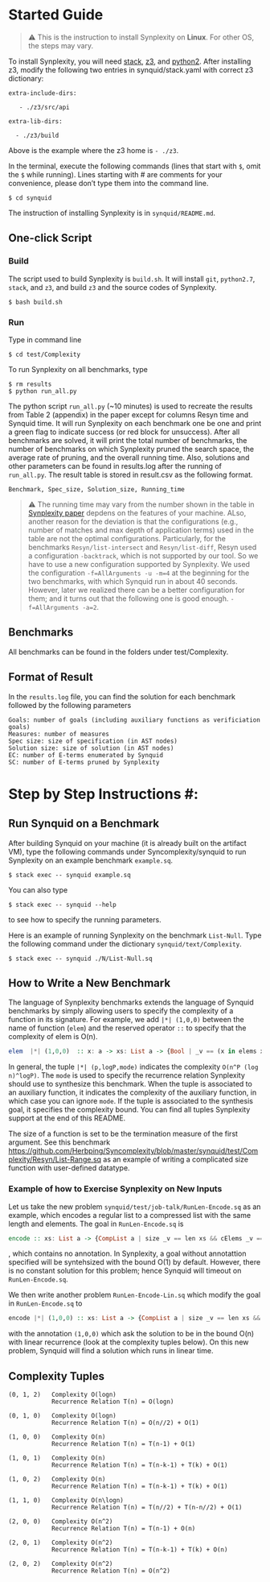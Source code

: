 # Started Guide #
> :warning: This is the instruction to install Synplexity on **Linux**. For other OS, the steps may vary.

To install Synplexity, you will need [stack](https://docs.haskellstack.org/en/stable/README/), [z3](https://github.com/Z3Prover/z3/releases/tag/z3-4.7.1), and [python2](https://www.python.org/download/releases/2.0/). After installing z3, modify the following two entries in synquid/stack.yaml with correct z3 dictionary:

```
extra-include-dirs:

   - ./z3/src/api
  
extra-lib-dirs:

  - ./z3/build  
```
Above is the example where the z3 home is ```- ./z3```.

In the terminal, execute the following commands (lines that start with `$`, omit the `$` while running). Lines starting with # are comments for your convenience, please don’t type them into the command line. 

```
$ cd synquid
```

The instruction of installing Synplexity is in ```synquid/README.md```.


## One-click Script ##

### Build ###
The script used to build Synplexity is ```build.sh```. It will install ```git```, ```python2.7```, ```stack```, and ```z3```, and build ```z3``` and the source codes of Synplexity. 
```
$ bash build.sh
```

### Run ###
Type in command line
```
$ cd test/Complexity
```
To run Synplexity on all benchmarks, type
```
$ rm results
$ python run_all.py
```
The python script ```run_all.py``` (~10 minutes) is used to recreate the results from Table 2 (appendix) in the paper except for columns Resyn time and Synquid time. It will run Synplexity on each benchmark one be one and print a green flag to indicate success (or red block for unsuccess). After all benchmarks are solved, it will print the total number of benchmarks, the number of benchmarks on which Synplexity pruned the search space, the average rate of pruning, and the overall running time. 
Also, solutions and other parameters can be found in results.log after the running of ```run_all.py```. 
The result table is stored in result.csv as the following format.
```
Benchmark, Spec_size, Solution_size, Running_time
```

> :warning: The running time may vary from the number shown in the table in [Synplexity paper](https://arxiv.org/abs/2103.04188) depdens on the features of your machine. ALso, another reason for the deviation is that the configurations (e.g., number of matches and max depth of application terms) used in the table are not the optimal configurations. 
Particularly, for the benchmarks ```Resyn/list-intersect``` and ```Resyn/list-diff```, Resyn used a configuration ```-backtrack```, which is not supported by our tool. So we have to use a new configuration supported by Synplexity. We used the configuration
```-f=AllArguments -u -m=4``` at the beginning for the two benchmarks, with which Synquid run in about 40 seconds. However, later we realized there can be a better configuration for them; and it turns out that the following one is good enough. 
```-f=AllArguments -a=2```.


## Benchmarks ##

All benchmarks can be found in the folders under test/Complexity.

## Format of Result ##

In the ```results.log``` file, you can find the solution for each benchmark followed by the following parameters
```
Goals: number of goals (including auxiliary functions as verificiation goals)
Measures: number of measures 
Spec size: size of specification (in AST nodes)
Solution size: size of solution (in AST nodes)
EC: number of E-terms enumerated by Synquid
SC: number of E-terms pruned by Synplexity
```


# Step by Step Instructions #:

## Run Synquid on a Benchmark ##

After building Synquid on your machine (it is already built on the artifact VM), type the following commands under Syncomplexity/synquid to run Synplexity on an example benchmark ```example.sq```.

```
$ stack exec -- synquid example.sq
```

You can also type 
```
$ stack exec -- synquid --help 
```
to see how to specify the running parameters.

Here is an example of running Synplexity on the benchmark ```List-Null```. Type the following command under the dictionary ```synquid/text/Complexity```.
```
$ stack exec -- synquid ./N/List-Null.sq 
```

## How to Write a New Benchmark ##

The language of Synplexity benchmarks extends the language of Synquid benchmarks by simply allowing users to specify the complexity of a function in its signature. For example, we add ```|*| (1,0,0)``` between the name of function (```elem```) and the reserved operator ```::``` to specify that the complexity of elem is O(n).
```haskell
elem  |*| (1,0,0)  :: x: a -> xs: List a -> {Bool | _v == (x in elems xs)}
```
In general, the tuple ```|*| (p,logP,mode)``` indicates the complexity ```O(n^P (log n)^logP)```. The ```mode``` is used to specify the recurrence relation Synplexity should use to synthesize this benchmark. When the tuple is associated to an auxiliary function, it indicates the complexity of the auxiliary function, in which case you can ignore ```mode```. If the tuple is associated to the synthesis goal, it specifies the complexity bound. You can find all tuples Synplexity support at the end of this README. 

The size of a function is set to be the termination measure of the first argument. See this benchmark https://github.com/Herbping/Syncomplexity/blob/master/synquid/test/Complexity/Resyn/List-Range.sq
as an example of writing a complicated size function with user-defined datatype.


### Example of how to Exercise Synplexity on New Inputs ###
Let us take the new problem ```synquid/test/job-talk/RunLen-Encode.sq``` as an example, which encodes a regular list to a compressed list with the same length and elements. The goal in ```RunLen-Encode.sq``` is 
```haskell
encode :: xs: List a -> {CompList a | size _v == len xs && cElems _v == elems xs} 
```
, which contains no annotation. In Synplexity, a goal without annotattion specified will be syntehsized with the bound O(1) by default. However, there is no constant solution for this problem; hence Synquid will timeout on ```RunLen-Encode.sq```.

We then write another problem ```RunLen-Encode-Lin.sq``` which modify the goal in ```RunLen-Encode.sq``` to 
```haskell
encode |*| (1,0,0) :: xs: List a -> {CompList a | size _v == len xs && cElems _v == elems xs} 
```
with the annotation ```(1,0,0)``` which ask the solution to be in the bound O(n) with linear recurrence (look at the complexity tuples below). On this new problem, Synquid will find a solution which runs in linear time.

## Complexity Tuples ##
```
(0, 1, 2)   Complexity O(logn) 
            Recurrence Relation T(n) = O(logn)

(0, 1, 0)   Complexity O(logn) 
            Recurrence Relation T(n) = O(n//2) + O(1)

(1, 0, 0)   Complexity O(n) 
            Recurrence Relation T(n) = T(n-1) + O(1)

(1, 0, 1)   Complexity O(n) 
            Recurrence Relation T(n) = T(n-k-1) + T(k) + O(1)

(1, 0, 2)   Complexity O(n) 
            Recurrence Relation T(n) = T(n-k-1) + T(k) + O(1)

(1, 1, 0)   Complexity O(n\logn) 
            Recurrence Relation T(n) = T(n//2) + T(n-n//2) + O(1)

(2, 0, 0)   Complexity O(n^2) 
            Recurrence Relation T(n) = T(n-1) + O(n)

(2, 0, 1)   Complexity O(n^2) 
            Recurrence Relation T(n) = T(n-k-1) + T(k) + O(n)

(2, 0, 2)   Complexity O(n^2) 
            Recurrence Relation T(n) = O(n^2)
```
